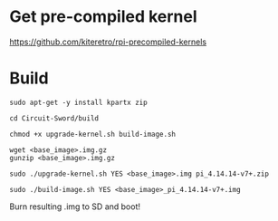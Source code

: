 # Get pre-compiled kernel
https://github.com/kiteretro/rpi-precompiled-kernels

# Build
```
sudo apt-get -y install kpartx zip

cd Circuit-Sword/build

chmod +x upgrade-kernel.sh build-image.sh

wget <base_image>.img.gz
gunzip <base_image>.img.gz

sudo ./upgrade-kernel.sh YES <base_image>.img pi_4.14.14-v7+.zip

sudo ./build-image.sh YES <base_image>_pi_4.14.14-v7+.img
```

Burn resulting .img to SD and boot!
